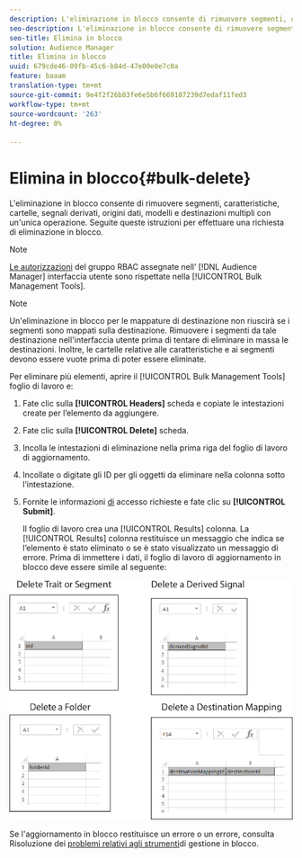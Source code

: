 ```yaml
---
description: L'eliminazione in blocco consente di rimuovere segmenti, caratteristiche, cartelle, segnali derivati, origini dati, modelli e destinazioni multipli con un'unica operazione. Seguite queste istruzioni per effettuare una richiesta di eliminazione in blocco.
seo-description: L'eliminazione in blocco consente di rimuovere segmenti, caratteristiche, cartelle, segnali derivati, origini dati, modelli e destinazioni multipli con un'unica operazione. Seguite queste istruzioni per effettuare una richiesta di eliminazione in blocco.
seo-title: Elimina in blocco
solution: Audience Manager
title: Elimina in blocco
uuid: 679cde46-09fb-45c6-b84d-47e00e0e7c0a
feature: baaam
translation-type: tm+mt
source-git-commit: 9e4f2f26b83fe6e5b6f669107239d7edaf11fed3
workflow-type: tm+mt
source-wordcount: '263'
ht-degree: 0%

---
```



# Elimina in blocco{#bulk-delete}

L&#39;eliminazione in blocco consente di rimuovere segmenti, caratteristiche, cartelle, segnali derivati, origini dati, modelli e destinazioni multipli con un&#39;unica operazione. Seguite queste istruzioni per effettuare una richiesta di eliminazione in blocco.

<!-- 

<p>t_bulk_delete.xml </p>

 -->

>[!NOTE]
>
>[Le autorizzazioni](../../features/administration/administration-overview.md) del gruppo RBAC assegnate nell’ [!DNL Audience Manager] interfaccia utente sono rispettate nella [!UICONTROL Bulk Management Tools].

>[!NOTE]
>
>Un&#39;eliminazione in blocco per le mappature di destinazione non riuscirà se i segmenti sono mappati sulla destinazione. Rimuovere i segmenti da tale destinazione nell&#39;interfaccia utente prima di tentare di eliminare in massa le destinazioni. Inoltre, le cartelle relative alle caratteristiche e ai segmenti devono essere vuote prima di poter essere eliminate.

Per eliminare più elementi, aprire il [!UICONTROL Bulk Management Tools] foglio di lavoro e:

1. Fate clic sulla **[!UICONTROL Headers]** scheda e copiate le intestazioni create per l’elemento da aggiungere.
2. Fate clic sulla **[!UICONTROL Delete]** scheda.
3. Incolla le intestazioni di eliminazione nella prima riga del foglio di lavoro di aggiornamento.
4. Incollate o digitate gli ID per gli oggetti da eliminare nella colonna sotto l’intestazione.
5. Fornite le informazioni [di](../../reference/bulk-management-tools/bulk-management-intro.md#auth-reqs) accesso richieste e fate clic su **[!UICONTROL Submit]**.

   Il foglio di lavoro crea una [!UICONTROL Results] colonna. La [!UICONTROL Results] colonna restituisce un messaggio che indica se l’elemento è stato eliminato o se è stato visualizzato un messaggio di errore.
Prima di immettere i dati, il foglio di lavoro di aggiornamento in blocco deve essere simile al seguente:

![](assets/delete.png)

Se l&#39;aggiornamento in blocco restituisce un errore o un errore, consulta Risoluzione dei [problemi relativi agli strumenti](../../reference/bulk-management-tools/bulk-troubleshooting.md)di gestione in blocco.
